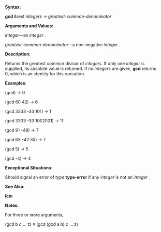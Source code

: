  

**Syntax:** 

**gcd** &rest *integers → greatest-common-denominator* 

**Arguments and Values:** 

*integer*—an *integer* . 



 

 

*greatest-common-denominator*—a non-negative *integer* . 

**Description:** 

Returns the greatest common divisor of *integers*. If only one *integer* is supplied, its absolute value is returned. If no *integers* are given, **gcd** returns 0, which is an identity for this operation. 

**Examples:** 

(gcd) *→* 0 

(gcd 60 42) *→* 6 

(gcd 3333 -33 101) *→* 1 

(gcd 3333 -33 1002001) *→* 11 

(gcd 91 -49) *→* 7 

(gcd 63 -42 35) *→* 7 

(gcd 5) *→* 5 

(gcd -4) *→* 4 

**Exceptional Situations:** 

Should signal an error of *type* **type-error** if any *integer* is not an *integer* . 

**See Also:** 

**lcm** 

**Notes:** 

For three or more arguments, 

(gcd b c ... z) *≡* (gcd (gcd a b) c ... z) 

